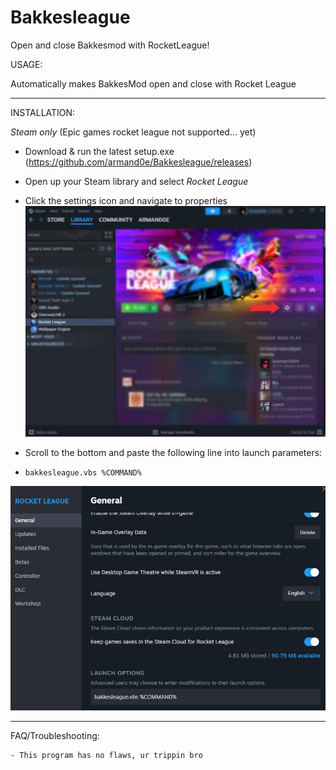 # Bakkesleague
Open and close Bakkesmod with RocketLeague!

USAGE:

Automatically makes BakkesMod open and close with Rocket League 

___________________________________________________________________________________________

INSTALLATION:

*Steam only* (Epic games rocket league not supported... yet)

* Download & run the latest setup.exe (https://github.com/armand0e/Bakkesleague/releases)

* Open up your Steam library and select *Rocket League*
* Click the settings icon and navigate to properties
![alt text](https://github.com/armand0e/Bakkesleague/blob/main/dev/images/image.png?raw=true)

* Scroll to the bottom and paste the following line into launch parameters:
*     bakkesleague.vbs %COMMAND%
![alt text](https://github.com/armand0e/Bakkesleague/blob/main/dev/images/launch.png?raw=true)

____________________________________________________________________________________________

FAQ/Troubleshooting:

    - This program has no flaws, ur trippin bro

